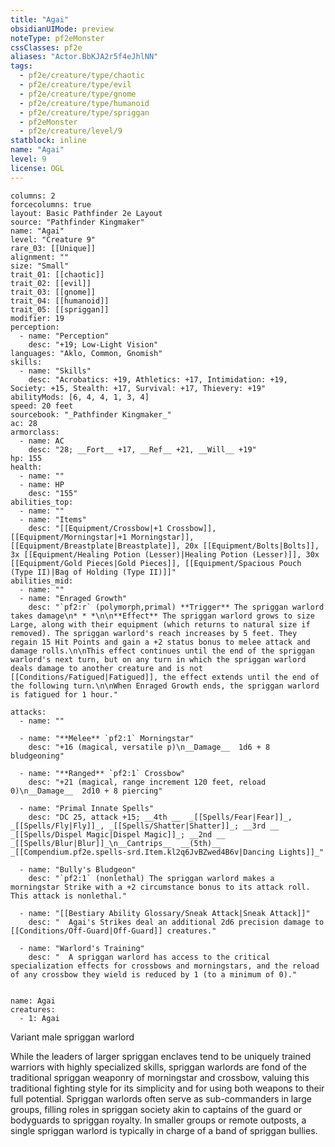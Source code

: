 ```yaml
---
title: "Agai"
obsidianUIMode: preview
noteType: pf2eMonster
cssClasses: pf2e
aliases: "Actor.BbKJA2r5f4eJhlNN" 
tags:
  - pf2e/creature/type/chaotic
  - pf2e/creature/type/evil
  - pf2e/creature/type/gnome
  - pf2e/creature/type/humanoid
  - pf2e/creature/type/spriggan
  - pf2eMonster
  - pf2e/creature/level/9
statblock: inline
name: "Agai"
level: 9
license: OGL
---
```


```statblock
columns: 2
forcecolumns: true
layout: Basic Pathfinder 2e Layout
source: "Pathfinder Kingmaker"
name: "Agai"
level: "Creature 9"
rare_03: [[Unique]]
alignment: ""
size: "Small"
trait_01: [[chaotic]]
trait_02: [[evil]]
trait_03: [[gnome]]
trait_04: [[humanoid]]
trait_05: [[spriggan]]
modifier: 19
perception:
  - name: "Perception"
    desc: "+19; Low-Light Vision"
languages: "Aklo, Common, Gnomish"
skills:
  - name: "Skills"
    desc: "Acrobatics: +19, Athletics: +17, Intimidation: +19, Society: +15, Stealth: +17, Survival: +17, Thievery: +19"
abilityMods: [6, 4, 4, 1, 3, 4]
speed: 20 feet
sourcebook: "_Pathfinder Kingmaker_"
ac: 28
armorclass:
  - name: AC
    desc: "28; __Fort__ +17, __Ref__ +21, __Will__ +19"
hp: 155
health:
  - name: ""
  - name: HP
    desc: "155"
abilities_top:
  - name: ""
  - name: "Items"
    desc: "[[Equipment/Crossbow|+1 Crossbow]], [[Equipment/Morningstar|+1 Morningstar]], [[Equipment/Breastplate|Breastplate]], 20x [[Equipment/Bolts|Bolts]], 3x [[Equipment/Healing Potion (Lesser)|Healing Potion (Lesser)]], 30x [[Equipment/Gold Pieces|Gold Pieces]], [[Equipment/Spacious Pouch (Type II)|Bag of Holding (Type II)]]"
abilities_mid:
  - name: ""
  - name: "Enraged Growth"
    desc: "`pf2:r` (polymorph,primal) **Trigger** The spriggan warlord takes damage\n* * *\n\n**Effect** The spriggan warlord grows to size Large, along with their equipment (which returns to natural size if removed). The spriggan warlord's reach increases by 5 feet. They regain 15 Hit Points and gain a +2 status bonus to melee attack and damage rolls.\n\nThis effect continues until the end of the spriggan warlord's next turn, but on any turn in which the spriggan warlord deals damage to another creature and is not [[Conditions/Fatigued|Fatigued]], the effect extends until the end of the following turn.\n\nWhen Enraged Growth ends, the spriggan warlord is fatigued for 1 hour."

attacks:
  - name: ""

  - name: "**Melee** `pf2:1` Morningstar"
    desc: "+16 (magical, versatile p)\n__Damage__  1d6 + 8 bludgeoning"

  - name: "**Ranged** `pf2:1` Crossbow"
    desc: "+21 (magical, range increment 120 feet, reload 0)\n__Damage__  2d10 + 8 piercing"

  - name: "Primal Innate Spells"
    desc: "DC 25, attack +15; __4th __  _[[Spells/Fear|Fear]]_, _[[Spells/Fly|Fly]]_, _[[Spells/Shatter|Shatter]]_; __3rd __  _[[Spells/Dispel Magic|Dispel Magic]]_; __2nd __  _[[Spells/Blur|Blur]]_\n__Cantrips__  __(5th)__ _[[Compendium.pf2e.spells-srd.Item.kl2q6JvBZwed4B6v|Dancing Lights]]_"

  - name: "Bully's Bludgeon"
    desc: "`pf2:1` (nonlethal) The spriggan warlord makes a morningstar Strike with a +2 circumstance bonus to its attack roll. This attack is nonlethal."

  - name: "[[Bestiary Ability Glossary/Sneak Attack|Sneak Attack]]"
    desc: "  Agai's Strikes deal an additional 2d6 precision damage to [[Conditions/Off-Guard|Off-Guard]] creatures."

  - name: "Warlord's Training"
    desc: "  A spriggan warlord has access to the critical specialization effects for crossbows and morningstars, and the reload of any crossbow they wield is reduced by 1 (to a minimum of 0)."
 
```

```encounter-table
name: Agai
creatures:
  - 1: Agai
```


Variant male spriggan warlord

While the leaders of larger spriggan enclaves tend to be uniquely trained warriors with highly specialized skills, spriggan warlords are fond of the traditional spriggan weaponry of morningstar and crossbow, valuing this traditional fighting style for its simplicity and for using both weapons to their full potential. Spriggan warlords often serve as sub-commanders in large groups, filling roles in spriggan society akin to captains of the guard or bodyguards to spriggan royalty. In smaller groups or remote outposts, a single spriggan warlord is typically in charge of a band of spriggan bullies.
